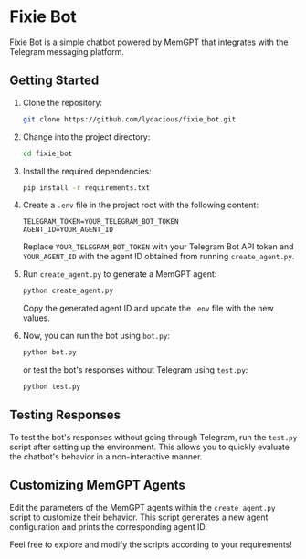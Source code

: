 # Fixie Bot

Fixie Bot is a simple chatbot powered by MemGPT that integrates with the Telegram messaging platform.

## Getting Started

1. Clone the repository:

    ```bash
    git clone https://github.com/lydacious/fixie_bot.git
    ```

2. Change into the project directory:

    ```bash
    cd fixie_bot
    ```

3. Install the required dependencies:

    ```bash
    pip install -r requirements.txt
    ```

4. Create a `.env` file in the project root with the following content:

    ```env
    TELEGRAM_TOKEN=YOUR_TELEGRAM_BOT_TOKEN
    AGENT_ID=YOUR_AGENT_ID
    ```

    Replace `YOUR_TELEGRAM_BOT_TOKEN` with your Telegram Bot API token and `YOUR_AGENT_ID` with the agent ID obtained from running `create_agent.py`.

5. Run `create_agent.py` to generate a MemGPT agent:

    ```bash
    python create_agent.py
    ```

   Copy the generated agent ID and update the `.env` file with the new values.

6. Now, you can run the bot using `bot.py`:

    ```bash
    python bot.py
    ```

   or test the bot's responses without Telegram using `test.py`:

    ```bash
    python test.py
    ```

## Testing Responses

To test the bot's responses without going through Telegram, run the `test.py` script after setting up the environment. This allows you to quickly evaluate the chatbot's behavior in a non-interactive manner.

## Customizing MemGPT Agents

Edit the parameters of the MemGPT agents within the `create_agent.py` script to customize their behavior. This script generates a new agent configuration and prints the corresponding agent ID.

Feel free to explore and modify the scripts according to your requirements!
